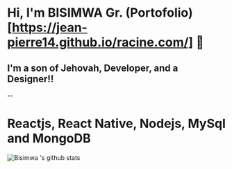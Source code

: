 # Hi, I'm BISIMWA Gr. (Portofolio)[https://jean-pierre14.github.io/racine.com/] 👋

## I'm a son of Jehovah, Developer, and a Designer!!
--
# Reactjs, React Native, Nodejs, MySql and MongoDB

![Bisimwa 's github stats](https://github-readme-stats.vercel.app/api?username=Jean-pierre14&show_icons=true&hide_border=true)

